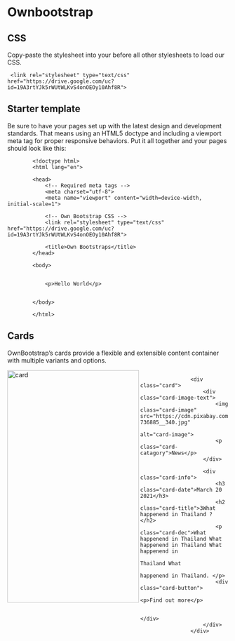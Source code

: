 # Ownbootstrap
## CSS
Copy-paste the stylesheet <link> into your <head> before all other stylesheets to load our CSS.
  
  
  
  
  
  
 

     <link rel="stylesheet" type="text/css" href="https://drive.google.com/uc?id=19A3rtYJk5rWUtWLKvS4onOEOy10Ahf8R">




## Starter template
Be sure to have your pages set up with the latest design and development standards. That means using an HTML5 doctype and including a viewport meta tag for proper responsive behaviors. Put it all together and your pages should look like this:  
  
            <!doctype html>
            <html lang="en">

            <head>
                <!-- Required meta tags -->
                <meta charset="utf-8">
                <meta name="viewport" content="width=device-width, initial-scale=1">

                <!-- Own Bootstrap CSS -->
                <link rel="stylesheet" type="text/css" href="https://drive.google.com/uc?id=19A3rtYJk5rWUtWLKvS4onOEOy10Ahf8R">

                <title>Own Bootstraps</title>
            </head>

            <body>


                <p>Hello World</p>


            </body>

            </html>



  
## Cards 
OwnBootstrap’s cards provide a flexible and extensible content container with multiple variants and options.

<img align="left"  width="300" height="530"  src="https://github.com/playatanu/Ownbootstrap/blob/main/assets/card.PNG?raw=true" alt="card">


```

                <div class="card">
                    <div class="card-image-text">
                        <img class="card-image" src="https://cdn.pixabay.com/photo/2015/04/23/22/00/tree-736885__340.jpg"
                            alt="card-image">
                        <p class="card-catagory">News</p>
                    </div>

                    <div class="card-info">
                        <h3 class="card-date">March 20 2021</h3>
                        <h2 class="card-title">3What happenend in Thailand ? </h2>
                        <p class="card-dec">What happenend in Thailand What happenend in Thailand What happenend in
                            Thailand What
                            happenend in Thailand. </p>
                        <div class="card-button">
                         <p>Find out more</p>

                        </div>
                    </div>
                </div>
  
  
```

  
  
  
  
  


  

  
                       
